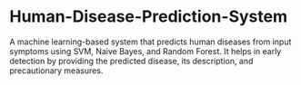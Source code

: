 # Human-Disease-Prediction-System
A machine learning-based system that predicts human diseases from input symptoms using SVM, Naive Bayes, and Random Forest. It helps in early detection by providing the predicted disease, its description, and precautionary measures.
